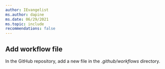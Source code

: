 ```yaml
---
author: IEvangelist
ms.author: dapine
ms.date: 06/29/2021
ms.topic: include
recommendations: false
---
```


## Add workflow file

In the GitHub repository, add a new file in the *.github/workflows* directory.
